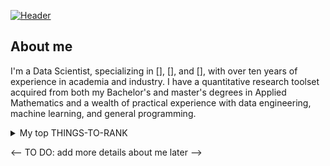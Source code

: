 [![Header](https://raw.githubusercontent.com/AndrewMiller/<OWNER>/<OWNER>/"https://www.lynchburg.edu/wp-content/uploads/statistics-and-data-science/banner-statistics-and-data-science-1.jpg" "Header")](https://www.yahoo.com)

<!---
<picture>
 <source media="(prefers-color-scheme: dark)" srcset="https://www.lynchburg.edu/wp-content/uploads/statistics-and-data-science/banner-statistics-and-data-science-1.jpg">
 <source media="(prefers-color-scheme: light)" srcset="https://blog.grio.com/wp-content/uploads/2015/11/Demm_2000_Mandelbrot_set_public_domain.jpg">
 <img alt="YOUR-ALT-TEXT" src="https://i.ytimg.com/vi/8cgp2WNNKmQ/maxresdefault.jpg">
</picture>
\end{comment}
-->

## About me
I'm a Data Scientist, specializing in [], [], and [], with over ten years of experience in academia and industry. I have a quantitative research toolset acquired from both my Bachelor's and master's degrees in Applied Mathematics and a wealth of practical experience with data engineering, machine learning, and general programming.

<details>
<summary>My top THINGS-TO-RANK</summary>

| Rank | THING-TO-RANK |
|-----:|---------------|
|     1|               |
|     2|               |
|     3|               |

</details>

<-- TO DO: add more details about me later -->
